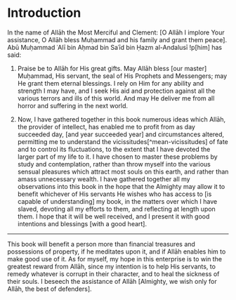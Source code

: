 # Introduction

In the name of Allāh the Most Merciful and Clement: [O Allāh I implore Your
assistance, O Allāh bless Muḥammad and his family and grant them peace]. Abū
Muḥammad ʿAlī bin Aḥmad bin Saʿīd bin Ḥazm al-Andalusī !p[him] has said:

1. Praise be to Allāh for His great gifts. May Allāh bless [our master]
Muḥammad, His servant, the seal of His Prophets and Messengers; may He grant
them eternal blessings. I rely on Him for any ability and strength I may have,
and I seek His aid and protection against all the various terrors and ills of
this world. And may He deliver me from all horror and suffering in the next
world.

2. Now, I have gathered together in this book numerous ideas which Allāh, the
provider of intellect, has enabled me to profit from as day succeeded day,
[and year succeeded year] and circumstances altered, permitting me to
understand the vicissitudes[^mean-vicissitudes] of fate and to control its
fluctuations, to the extent that I have devoted the larger part of my life to
it. I have chosen to master these problems by study and contemplation, rather
than throw myself into the various sensual pleasures which attract most souls
on this earth, and rather than amass unnecessary wealth. I have gathered
together all my observations into this book in the hope that the Almighty may
allow it to benefit whichever of His servants He wishes who has access to [is
capable of understanding] my book, in the matters over which I have slaved,
devoting all my efforts to them, and reflecting at length upon them. I hope
that it will be well received, and I present it with good intentions and
blessings [with a good heart].

---

This book will benefit a person more than financial treasures and possessions
of property, if he meditates upon it, and if Allāh enables him to make good
use of it. As for myself, my hope in this enterprise is to win the greatest
reward from Allāh, since my intention is to help His servants, to remedy
whatever is corrupt in their character, and to heal the sickness of their
souls. I beseech the assistance of Allāh [Almighty, we wish only for Allāh,
the best of defenders].

